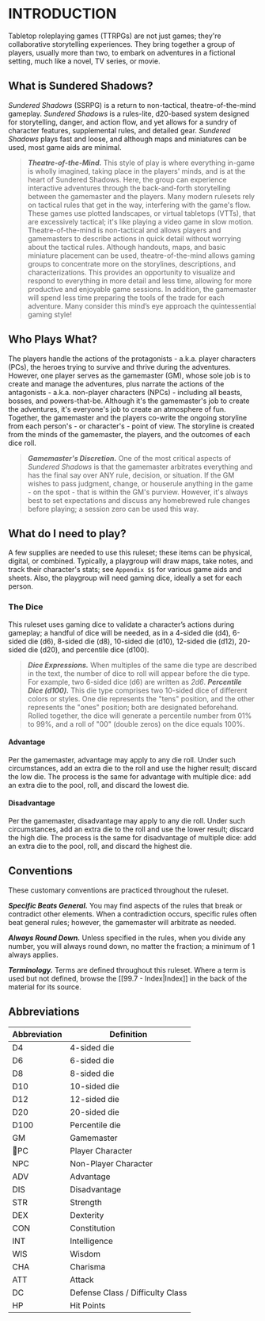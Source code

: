 # INTRODUCTION

Tabletop roleplaying games (TTRPGs) are not just games; they're collaborative storytelling experiences. They bring together a group of players, usually more than two, to embark on adventures in a fictional setting, much like a novel, TV series, or movie.

## What is Sundered Shadows?

*Sundered Shadows* (SSRPG) is a return to non-tactical, theatre-of-the-mind gameplay. *Sundered Shadows* is a rules-lite, d20-based system designed for storytelling, danger, and action flow, and yet allows for a sundry of character features, supplemental rules, and detailed gear. *Sundered Shadows* plays fast and loose, and although maps and miniatures can be used, most game aids are minimal.

> ***Theatre-of-the-Mind.*** This style of play is where everything in-game is wholly imagined, taking place in the players' minds, and is at the heart of Sundered Shadows. Here, the group can experience interactive adventures through the back-and-forth storytelling between the gamemaster and the players. Many modern rulesets rely on tactical rules that get in the way, interfering with the game's flow. These games use plotted landscapes, or virtual tabletops (VTTs), that are excessively tactical; it's like playing a video game in slow motion. Theatre-of-the-mind is non-tactical and allows players and gamemasters to describe actions in quick detail without worrying about the tactical rules. Although handouts, maps, and basic miniature placement can be used, theatre-of-the-mind allows gaming groups to concentrate more on the storylines, descriptions, and characterizations. This provides an opportunity to visualize and respond to everything in more detail and less time, allowing for more productive and enjoyable game sessions. In addition, the gamemaster will spend less time preparing the tools of the trade for each adventure. Many consider this mind’s eye approach the quintessential gaming style!

## Who Plays What?

The players handle the actions of the protagonists - a.k.a. player characters (PCs), the heroes trying to survive and thrive during the adventures. However, one player serves as the gamemaster (GM), whose sole job is to create and manage the adventures, plus narrate the actions of the antagonists - a.k.a. non-player characters (NPCs) - including all beasts, bosses, and powers-that-be. Although it's the gamemaster's job to create the adventures, it's everyone's job to create an atmosphere of fun. Together, the gamemaster and the players co-write the ongoing storyline from each person's - or character's - point of view. The storyline is created from the minds of the gamemaster, the players, and the outcomes of each dice roll.

>***Gamemaster's Discretion.*** One of the most critical aspects of *Sundered Shadows* is that the gamemaster arbitrates everything and has the final say over ANY rule, decision, or situation. If the GM wishes to pass judgment, change, or houserule anything in the game - on the spot - that is within the GM's purview. However, it's always best to set expectations and discuss any homebrewed rule changes before playing; a session zero can be used this way.

## What do I need to play?

A few supplies are needed to use this ruleset; these items can be physical, digital, or combined. Typically, a playgroup will draw maps, take notes, and track their character's stats; see `Appendix $$` for various game aids and sheets. Also, the playgroup will need gaming dice, ideally a set for each person.

### The Dice

This ruleset uses gaming dice to validate a character’s actions during gameplay; a handful of dice will be needed, as in a 4-sided die (d4), 6-sided die (d6), 8-sided die (d8), 10-sided die (d10), 12-sided die (d12), 20-sided die (d20), and percentile dice (d100).

> ***Dice Expressions.*** When multiples of the same die type are described in the text, the number of dice to roll will appear before the die type. For example, two 6-sided dice (d6) are written as *2d6*.
> ***Percentile Dice (d100).*** This die type comprises two 10-sided dice of different colors or styles. One die represents the "tens" position, and the other represents the "ones" position; both are designated beforehand. Rolled together, the dice will generate a percentile number from 01% to 99%, and a roll of "00" (double zeros) on the dice equals 100%.

#### Advantage

Per the gamemaster, advantage may apply to any die roll. Under such circumstances, add an extra die to the roll and use the higher result; discard the low die. The process is the same for advantage with multiple dice: add an extra die to the pool, roll, and discard the lowest die.

#### Disadvantage

Per the gamemaster, disadvantage may apply to any die roll. Under such circumstances, add an extra die to the roll and use the lower result; discard the high die. The process is the same for disadvantage of multiple dice: add an extra die to the pool, roll, and discard the highest die.

## Conventions

These customary conventions are practiced throughout the ruleset.

***Specific Beats General.*** You may find aspects of the rules that break or contradict other elements. When a contradiction occurs, specific rules often beat general rules; however, the gamemaster will arbitrate as needed.

***Always Round Down.*** Unless specified in the rules, when you divide any number, you will always round down, no matter the fraction; a minimum of 1 always applies.

***Terminology.*** Terms are defined throughout this ruleset. Where a term is used but not defined, browse the [[99.7 - Index|Index]] in the back of the material for its source.

## Abbreviations

| Abbreviation | Definition                       |
| ------------ | -------------------------------- |
| D4           | 4-sided die                      |
| D6           | 6-sided die                      |
| D8           | 8-sided die                      |
| D10          | 10-sided die                     |
| D12          | 12-sided die                     |
| D20          | 20-sided die                     |
| D100         | Percentile die                   |
| GM           | Gamemaster                       |
| PC          | Player Character                 |
| NPC          | Non-Player Character             |
| ADV          | Advantage                        |
| DIS          | Disadvantage                     |
| STR          | Strength                         |
| DEX          | Dexterity                        |
| CON          | Constitution                     |
| INT          | Intelligence                     |
| WIS          | Wisdom                           |
| CHA          | Charisma                         |
| ATT          | Attack                           |
| DC           | Defense Class / Difficulty Class |
| HP           | Hit Points                       |
